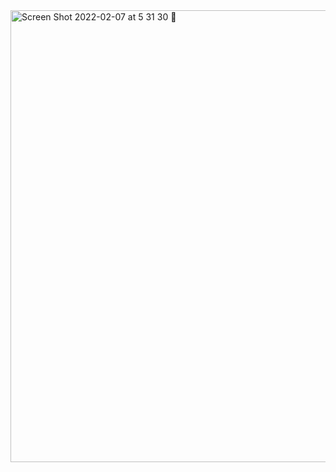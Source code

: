 <img width="723" alt="Screen Shot 2022-02-07 at 5 31 30 🌃" src="https://user-images.githubusercontent.com/17733481/152900888-de463a95-22d6-4c06-8e1e-0f5d59292109.png">
